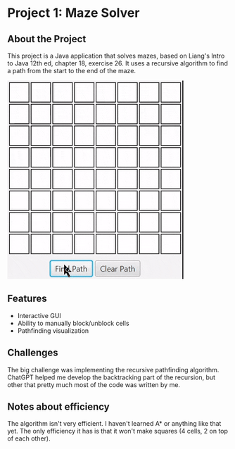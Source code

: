 # Project 1: Maze Solver

## About the Project
This project is a Java application that solves mazes, based on Liang's Intro to Java 12th ed, chapter 18, exercise 26. It uses a recursive algorithm to find a path from the start to the end of the maze.

![MazeSolver Example](mazeExample.gif)

## Features
- Interactive GUI
- Ability to manually block/unblock cells
- Pathfinding visualization

## Challenges
The big challenge was implementing the recursive pathfinding algorithm. ChatGPT helped me develop the backtracking part of the recursion, but other that pretty much most of the code was written by me. 

## Notes about efficiency
The algorithm isn't very efficient. I haven't learned A* or anything like that yet. The only efficiency it has is that it won't make squares (4 cells, 2 on top of each other).
